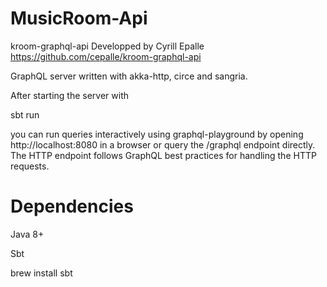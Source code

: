 # MusicRoom-Api

kroom-graphql-api Developped by Cyrill Epalle https://github.com/cepalle/kroom-graphql-api

GraphQL server written with akka-http, circe and sangria.

After starting the server with

sbt run

you can run queries interactively using graphql-playground by opening http://localhost:8080 in a browser or query the /graphql endpoint directly. The HTTP endpoint follows GraphQL best practices for handling the HTTP requests.

# Dependencies

Java 8+

Sbt

brew install sbt

